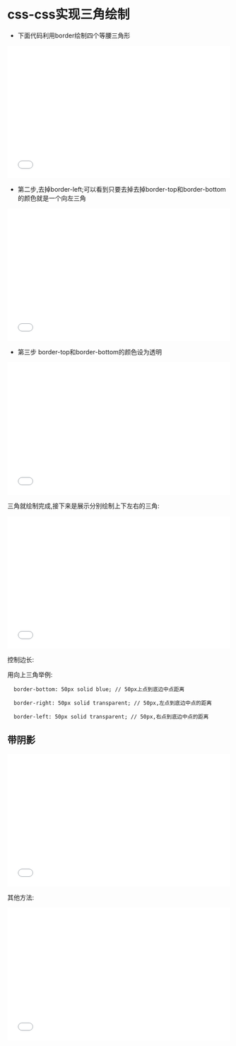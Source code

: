 # css-css实现三角绘制

* 下面代码利用border绘制四个等腰三角形

<iframe width="100%" height="300" src="//jsfiddle.net/caoshengxiang/eddgb7jf/embedded/result,html,css/" allowpaymentrequest allowfullscreen="allowfullscreen" frameborder="0"></iframe>


* 第二步,去掉border-left;可以看到只要去掉去掉border-top和border-bottom的颜色就是一个向左三角

<iframe width="100%" height="300" src="//jsfiddle.net/caoshengxiang/26m4Lhdo/1/embedded/result,html,css/" allowpaymentrequest allowfullscreen="allowfullscreen" frameborder="0"></iframe>

* 第三步 border-top和border-bottom的颜色设为透明

<iframe width="100%" height="300" src="//jsfiddle.net/caoshengxiang/26m4Lhdo/2/embedded/result,html,css/" allowpaymentrequest allowfullscreen="allowfullscreen" frameborder="0"></iframe>

三角就绘制完成,接下来是展示分别绘制上下左右的三角:

<iframe width="100%" height="300" src="//jsfiddle.net/caoshengxiang/26m4Lhdo/3/embedded/result,html,css/" allowpaymentrequest allowfullscreen="allowfullscreen" frameborder="0"></iframe>

控制边长:

用向上三角举例:
```
  border-bottom: 50px solid blue; // 50px上点到底边中点距离

  border-right: 50px solid transparent; // 50px,左点到底边中点的距离

  border-left: 50px solid transparent; // 50px,右点到底边中点的距离
```


## 带阴影

<iframe width="100%" height="300" src="//jsfiddle.net/caoshengxiang/26m4Lhdo/5/embedded/result,html,css/" allowpaymentrequest allowfullscreen="allowfullscreen" frameborder="0"></iframe>

其他方法:

<iframe width="100%" height="300" src="//jsfiddle.net/caoshengxiang/rqee3hL7/2/embedded/result,html,css/" allowpaymentrequest allowfullscreen="allowfullscreen" frameborder="0"></iframe>